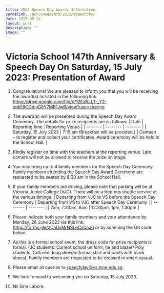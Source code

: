 ```yaml
---
title: 2023 Speech Day Awards Information
permalink: /announcements/2023/speechday/
date: 2023-05-24
layout: post
description: ""
image: ""
---
```

# **Victoria School 147th Anniversary & Speech Day On Saturday, 15 July 2023: Presentation of Award**

1.	Congratulations! We are pleased to inform you that you will be receiving the award(s) as listed in the following link:
https://drive.google.com/file/d/12EzNLLT-_Y2-zqk58COdjoG8Y7MB1JwB/view?usp=sharing

2.	The award(s) will be presented during the Speech Day Award Ceremony.  The details for prize recipients are as follows:
| Date | Reporting time | Reporting Venue |
| -------- | -------- | -------- |
| Saturday, 15 July 2023     | 7:15 am (Breakfast will be provided.) | Canteen – to register and collect your certificates. Award ceremony will be held in the School Hall.
   |
	 
3.	Kindly register on time with the teachers at the reporting venue. Late comers will not be allowed to receive the prize on stage.

4.	You may bring up to 4 family members for the Speech Day Ceremony. Family members attending the Speech Day Award Ceremony are requested to be seated by 8:30 am in the School Hall.  

5.	If your family members are driving, please note that parking will be at Victoria Junior College (VJC).  There will be a free bus shuttle service at the various timings.
| Departing from VJC to VS before the Speech Day Ceremony | Departing from VS to VJC after Speech Day Ceremony |
| -------- | -------- |
| 7am, 7:30am, 8am    | 12:30pm, 1pm, 1:30pm     |

6.	Please indicate both your family members and your attendance by Monday, 26  June 2023 via this link: https://forms.gle/zCaUxMrNSLeCvQaJ6 or by scanning the QR code below.
 

7.	As this is a formal school event, the dress code for prize recipients is formal. 
(JC students: Current school uniform, tie and blazer/ Poly students: Collared, long sleeved formal shirt and pants with black shoes). Family members are requested to be dressed in smart casual.

8.	Please email all queries to speechday@vs.moe.edu.sg. 


9.	We look forward to welcoming you on Saturday, 15 July 2023. 
10. Nil Sine Labore.